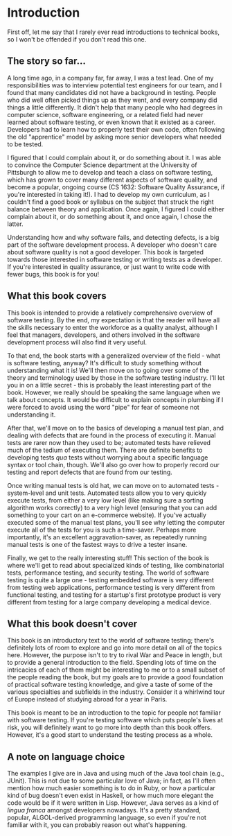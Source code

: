 # Introduction

First off, let me say that I rarely ever read introductions to technical books, so I won't be offended if you don't read this one.

## The story so far...

A long time ago, in a company far, far away, I was a test lead.  One of my responsibilities was to interview potential test engineers for our team, and I found that many candidates did not have a background in testing.  People who did well often picked things up as they went, and every company did things a little differently.  It didn't help that many people who had degrees in computer science, software engineering, or a related field had never learned about software testing, or even known that it existed as a career.  Developers had to learn how to properly test their own code, often following the old "apprentice" model by asking more senior developers what needed to be tested.

I figured that I could complain about it, or do something about it.  I was able to convince the Computer Science department at the University of Pittsburgh to allow me to develop and teach a class on software testing, which has grown to cover many different aspects of software quality, and become a popular, ongoing course (CS 1632: Software Quality Assurance, if you're interested in taking it!).  I had to develop my own curriculum, as I couldn't find a good book or syllabus on the subject that struck the right balance between theory and application.  Once again, I figured I could either complain about it, or do something about it, and once again, I chose the latter.

Understanding how and why software fails, and detecting defects, is a big part of the software development process.  A developer who doesn't care about software quality is not a good developer.  This book is targeted towards those interested in software testing or writing tests as a developer.  If you're interested in quality assurance, or just want to write code with fewer bugs, this book is for you!

## What this book covers

This book is intended to provide a relatively comprehensive overview of software testing.  By the end, my expectation is that the reader will have all the skills necessary to enter the workforce as a quality analyst, although I feel that managers, developers, and others involved in the software development process will also find it very useful.

To that end, the book starts with a generalized overview of the field - what is software testing, anyway?  It's difficult to study something without understanding what it is!  We'll then move on to going over some of the theory and terminology used by those in the software testing industry.  I'll let you in on a little secret - this is probably the least interesting part of the book.  However, we really should be speaking the same language when we talk about concepts.  It would be difficult to explain concepts in plumbing if I were forced to avoid using the word "pipe" for fear of someone not understanding it.

After that, we'll move on to the basics of developing a manual test plan, and dealing with defects that are found in the process of executing it.  Manual tests are rarer now than they used to be; automated tests have relieved much of the tedium of executing them.  There are definite benefits to developing tests _qua_ tests without worrying about a specific language syntax or tool chain, though.  We'll also go over how to properly record our testing and report defects that are found from our testing.

Once writing manual tests is old hat, we can move on to automated tests - system-level and unit tests.  Automated tests allow you to very quickly execute tests, from either a very low level (like making sure a sorting algorithm works correctly) to a very high level (ensuring that you can add something to your cart on an e-commerce website).  If you've actually executed some of the manual test plans, you'll see why letting the computer execute all of the tests for you is such a time-saver. Perhaps more importantly, it's an excellent aggravation-saver, as repeatedly running manual tests is one of the fastest ways to drive a tester insane.

Finally, we get to the really interesting stuff!  This section of the book is where we'll get to read about specialized kinds of testing, like combinatorial tests, performance testing, and security testing.  The world of software testing is quite a large one - testing embedded software is very different from testing web applications,  performance testing is very different from functional testing, and testing for a startup's first prototype product is very different from testing for a large company developing a medical device.

## What this book doesn't cover

This book is an introductory text to the world of software testing; there's definitely lots of room to explore and go into more detail on all of the topics here.  However, the purpose isn't to try to rival War and Peace in length, but to provide a general introduction to the field.  Spending lots of time on the intricacies of each of them might be interesting to me or to a small subset of the people reading the book, but my goals are to provide a good foundation of practical software testing knowledge, and give a taste of some of the various specialties and subfields in the industry.  Consider it a whirlwind tour of Europe instead of studying abroad for a year in Paris.

This book is meant to be an introduction to the topic for people not familiar with software testing.  If you're testing software which puts people's lives at risk, you will definitely want to go more into depth than this book offers.  However, it's a good start to understand the testing process as a whole.

## A note on language choice

The examples I give are in Java and using much of the Java tool chain (e.g., JUnit).  This is not due to some particular love of Java; in fact, as I'll often mention how much easier something is to do in Ruby, or how a particular kind of bug doesn't even exist in Haskell, or how much more elegant the code would be if it were written in Lisp.  However, Java serves as a kind of _lingua franca_ amongst developers nowadays.  It's a pretty standard, popular, ALGOL-derived programming language, so even if you're not familiar with it, you can probably reason out what's happening.
